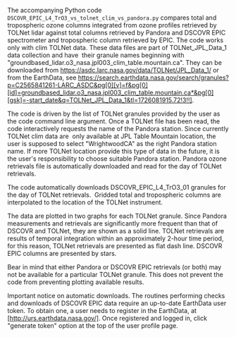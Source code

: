 The accompanying Python code `DSCOVR_EPIC_L4_TrO3_vs_tolnet_clim_vs_pandora.py` compares total and tropospheric ozone
columns integrated from ozone profiles retrieved by TOLNet lidar against total columns retrieved by
Pandora and DSCOVR EPIC spectrometer and tropospheric column retrieved by EPIC.
The code works only with clim TOLNet data.
These data files are part of TOLNet_JPL_Data_1 data collection and have  their granule names
beginning with "groundbased_lidar.o3_nasa.jpl003_clim_table.mountain.ca".
They can be downloaded from https://asdc.larc.nasa.gov/data/TOLNet/JPL_Data_1/ or from the EarthData,
see https://search.earthdata.nasa.gov/search/granules?p=C2565841261-LARC_ASDC&pg[0][v]=f&pg[0][id]=groundbased_lidar.o3_nasa.jpl003_clim_table.mountain.ca*&pg[0][gsk]=-start_date&q=TOLNet_JPL_Data_1&tl=1726081915.72!3!!].

The code is driven by the list of TOLNet granules provided by the user as the code command line argument.
Once a TOLNet file has been read, the code interactively requests the name of the Pandora station.
Since currently TOLNet clim data are  only available at JPL Table Mountain location,
the user is supposed to select "WrightwoodCA" as the right Pandora station name.
If more TOLNet location provide this type of data in the future,
it is the user's responsibility to choose suitable Pandora station.
Pandora ozone retrievals file is automatically downloaded and read for the day of TOLNet retrievals.

The code automatically downloads DSCOVR_EPIC_L4_TrO3_01 granules for the day of TOLNet retrievals. 
Gridded total and tropospheric columns are interpolated to the location of the TOLNet instrument.

The data are plotted in two graphs for each TOLNet granule. Since Pandora measurements and
retrievals are significantly more frequent than that of DSCOVR and TOLNet,
they are shown as a solid line.
TOLNet retrievals are results of temporal integration within an approximately 2-hour time period, 
for this reason, TOLNet retrievals are presented as flat dash line. DSCOVR EPIC columns are presented by stars.

Bear in mind that either Pandora or DSCOVR EPIC retrievals (or both)
may not be available for a particular TOLNet granule. This does not prevent the code from
preventing plotting available results.

Important notice on automatic downloads. The routines performing checks and downloads of
DSCOVR EPIC data require an up-to-date EarthData user token. To obtain one,
a user needs to register in the EarthData, at [http://urs.earthdata.nasa.gov/].
Once registered and logged in, click "generate token" option at the top of the user profile page.
